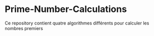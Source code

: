 # Prime-Number-Calculations
Ce repository contient quatre algorithmes différents pour calculer les nombres premiers
